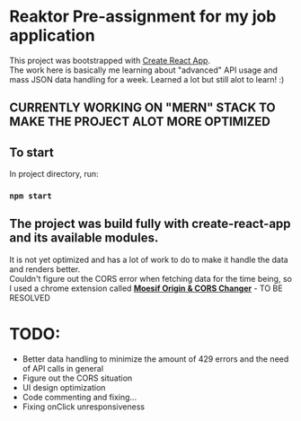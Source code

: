 # Reaktor Pre-assignment for my job application

This project was bootstrapped with [Create React App](https://github.com/facebook/create-react-app).  
The work here is basically me learning about "advanced" API usage and mass JSON data handling for a week. Learned a lot but still alot to learn! :)  

## CURRENTLY WORKING ON "MERN" STACK TO MAKE THE PROJECT ALOT MORE OPTIMIZED

## To start


In project directory, run:

### `npm start`

## The project was build fully with create-react-app and its available modules.

It is not yet optimized and has a lot of work to do to make it handle the data and renders better.  
Couldn't figure out the CORS error when fetching data for the time being, so I used a chrome extension called **[Moesif Origin & CORS Changer](https://chrome.google.com/webstore/detail/moesif-origin-cors-change/digfbfaphojjndkpccljibejjbppifbc)** - TO BE RESOLVED  

# TODO:

- Better data handling to minimize the amount of 429 errors and the need of API calls in general
- Figure out the CORS situation
- UI design optimization
- Code commenting and fixing...
- Fixing onClick unresponsiveness
